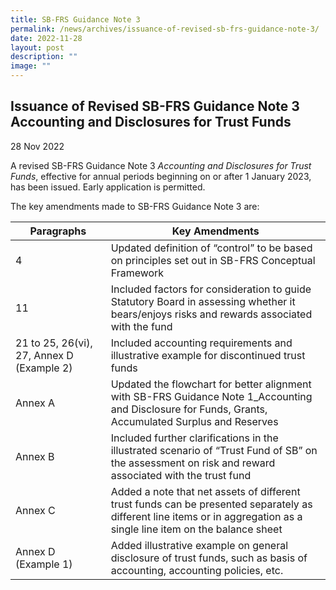 ```yaml
---
title: SB-FRS Guidance Note 3
permalink: /news/archives/issuance-of-revised-sb-frs-guidance-note-3/
date: 2022-11-28
layout: post
description: ""
image: ""
---
```




Issuance of Revised SB-FRS Guidance Note 3 Accounting and Disclosures for Trust Funds
-------------------------------------------------------------------------------------

28 Nov 2022

A revised SB-FRS Guidance Note 3 _Accounting and Disclosures for Trust Funds_, effective for annual periods beginning on or after 1 January 2023, has been issued. Early application is permitted.

The key amendments made to SB-FRS Guidance Note 3 are:

| **Paragraphs**| **Key Amendments** |
| -------- | -------- |
|4     | Updated definition of “control” to be based on principles set out in SB-FRS Conceptual Framework     |
|11     | Included factors for consideration to guide Statutory Board in assessing whether it bears/enjoys risks and rewards associated with the fund     |
|21 to 25, 26(vi), 27, Annex D (Example 2)     | Included accounting requirements and illustrative example for discontinued trust funds     |
|Annex A     | Updated the flowchart for better alignment with SB-FRS Guidance Note 1_Accounting and Disclosure for Funds, Grants, Accumulated Surplus and Reserves     |
|Annex B     | Included further clarifications in the illustrated scenario of “Trust Fund of SB” on the assessment on risk and reward associated with the trust fund     |
|Annex C     | Added a note that net assets of different trust funds can be presented separately as different line items or in aggregation as a single line item on the balance sheet    |
|Annex D (Example 1)     | Added illustrative example on general disclosure of trust funds, such as basis of accounting, accounting policies, etc.    |